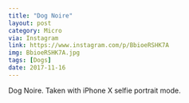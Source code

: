 ```yaml
---
title: "Dog Noire"
layout: post
category: Micro
via: Instagram
link: https://www.instagram.com/p/BbioeRSHK7A
img: BbioeRSHK7A.jpg
tags: [Dogs]
date: 2017-11-16
---
```

Dog Noire. 
Taken with iPhone X selfie portrait mode.